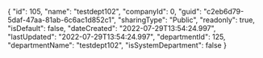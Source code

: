{
  "id": 105,
  "name": "testdept102",
  "companyId": 0,
  "guid": "c2eb6d79-5daf-47aa-81ab-6c6ac1d852c1",
  "sharingType": "Public",
  "readonly": true,
  "isDefault": false,
  "dateCreated": "2022-07-29T13:54:24.997",
  "lastUpdated": "2022-07-29T13:54:24.997",
  "departmentId": 125,
  "departmentName": "testdept102",
  "isSystemDepartment": false
}